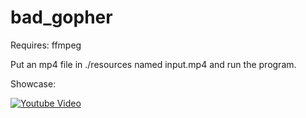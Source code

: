 # bad_gopher

Requires: ffmpeg

Put an mp4 file in ./resources named input.mp4 and run the program.

Showcase:

[![Youtube Video](https://img.youtube.com/vi/DumQPTVRE0U/0.jpg)](https://www.youtube.com/watch?v=DumQPTVRE0U "Youtube Video")

